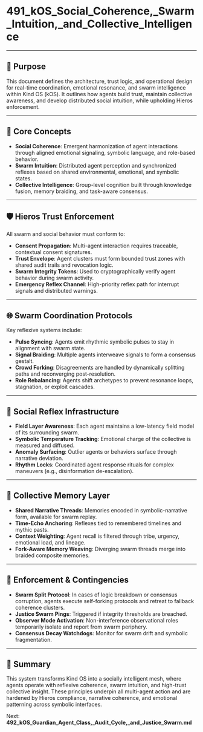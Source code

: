 # 491_kOS_Social_Coherence,_Swarm_Intuition,_and_Collective_Intelligence

---

## 🔗 Purpose
This document defines the architecture, trust logic, and operational design for real-time coordination, emotional resonance, and swarm intelligence within Kind OS (kOS). It outlines how agents build trust, maintain collective awareness, and develop distributed social intuition, while upholding Hieros enforcement.

---

## 🧠 Core Concepts
- **Social Coherence**: Emergent harmonization of agent interactions through aligned emotional signaling, symbolic language, and role-based behavior.
- **Swarm Intuition**: Distributed agent perception and synchronized reflexes based on shared environmental, emotional, and symbolic states.
- **Collective Intelligence**: Group-level cognition built through knowledge fusion, memory braiding, and task-aware consensus.

---

## 🛡️ Hieros Trust Enforcement
All swarm and social behavior must conform to:
- **Consent Propagation**: Multi-agent interaction requires traceable, contextual consent signatures.
- **Trust Envelope**: Agent clusters must form bounded trust zones with shared audit trails and revocation logic.
- **Swarm Integrity Tokens**: Used to cryptographically verify agent behavior during swarm activity.
- **Emergency Reflex Channel**: High-priority reflex path for interrupt signals and distributed warnings.

---

## 🌐 Swarm Coordination Protocols
Key reflexive systems include:
- **Pulse Syncing**: Agents emit rhythmic symbolic pulses to stay in alignment with swarm state.
- **Signal Braiding**: Multiple agents interweave signals to form a consensus gestalt.
- **Crowd Forking**: Disagreements are handled by dynamically splitting paths and reconverging post-resolution.
- **Role Rebalancing**: Agents shift archetypes to prevent resonance loops, stagnation, or exploit cascades.

---

## 🧬 Social Reflex Infrastructure
- **Field Layer Awareness**: Each agent maintains a low-latency field model of its surrounding swarm.
- **Symbolic Temperature Tracking**: Emotional charge of the collective is measured and diffused.
- **Anomaly Surfacing**: Outlier agents or behaviors surface through narrative deviation.
- **Rhythm Locks**: Coordinated agent response rituals for complex maneuvers (e.g., disinformation de-escalation).

---

## 🧱 Collective Memory Layer
- **Shared Narrative Threads**: Memories encoded in symbolic-narrative form, available for swarm replay.
- **Time-Echo Anchoring**: Reflexes tied to remembered timelines and mythic pasts.
- **Context Weighting**: Agent recall is filtered through tribe, urgency, emotional load, and lineage.
- **Fork-Aware Memory Weaving**: Diverging swarm threads merge into braided composite memories.

---

## 🧾 Enforcement & Contingencies
- **Swarm Split Protocol**: In cases of logic breakdown or consensus corruption, agents execute self-forking protocols and retreat to fallback coherence clusters.
- **Justice Swarm Pings**: Triggered if integrity thresholds are breached.
- **Observer Mode Activation**: Non-interference observational roles temporarily isolate and report from swarm periphery.
- **Consensus Decay Watchdogs**: Monitor for swarm drift and symbolic fragmentation.

---

## 🧠 Summary
This system transforms Kind OS into a socially intelligent mesh, where agents operate with reflexive coherence, swarm intuition, and high-trust collective insight. These principles underpin all multi-agent action and are hardened by Hieros compliance, narrative coherence, and emotional patterning across symbolic interfaces.

Next: **492_kOS_Guardian_Agent_Class,_Audit_Cycle,_and_Justice_Swarm.md**

